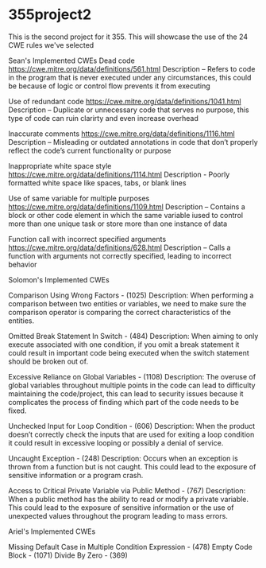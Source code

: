 # 355project2
This is the second project for it 355. This will showcase the use of the 24 CWE rules we've selected

Sean's Implemented CWEs
Dead code https://cwe.mitre.org/data/definitions/561.html 
Description – Refers to code in the program that is never executed under any circumstances, this could be because of logic or control flow prevents it from executing 

Use of redundant code https://cwe.mitre.org/data/definitions/1041.html 
Description – Duplicate or unnecessary code that serves no purpose, this type of code can ruin clarirty and even increase overhead 

Inaccurate comments https://cwe.mitre.org/data/definitions/1116.html 
Description – Misleading or outdated annotations in code that don’t properly reflect the code’s current functionality or purpose 

Inappropriate white space style https://cwe.mitre.org/data/definitions/1114.html 
Description -  Poorly formatted white space like spaces, tabs, or blank lines  

Use of same variable for multiple purposes https://cwe.mitre.org/data/definitions/1109.html 
Description – Contains a block or other code element in which the same variable iused to control more than one unique task or store more than one instance of data 

Function call with incorrect specified arguments https://cwe.mitre.org/data/definitions/628.html 
Description – Calls a function with arguments not correctly specified, leading to  incorrect behavior 

Solomon's Implemented CWEs

Comparison Using Wrong Factors - (1025) 
Description: When performing a comparison between two entities or variables, we need to make sure the comparison operator is comparing the correct characteristics of the entities. 

Omitted Break Statement In Switch - (484) 
Description: When aiming to only execute associated with one condition, if you omit a break statement it could result in important code being executed when the switch statement should be broken out of. 

Excessive Reliance on Global Variables - (1108) 
Description: The overuse of global variables throughout multiple points in the code can lead to difficulty maintaining the code/project, this can lead to security issues because it complicates the process of finding which part of the code needs to be fixed. 

Unchecked Input for Loop Condition - (606) 
Description: When the product doesn’t correctly check the inputs that are used for exiting a loop condition it could result in excessive looping or possibly a denial of service. 

Uncaught Exception - (248) 
Description: Occurs when an exception is thrown from a function but is not caught. This could lead to the exposure of sensitive information or a program crash. 
 
Access to Critical Private Variable via Public Method - (767) 
Description: When a public method has the ability to read or modify a private variable. This could lead to the exposure of sensitive information or the use of unexpected values throughout the program leading to mass errors. 


Ariel's Implemented CWEs

Missing Default Case in Multiple Condition Expression - (478) 
Empty Code Block - (1071) 
Divide By Zero - (369) 

